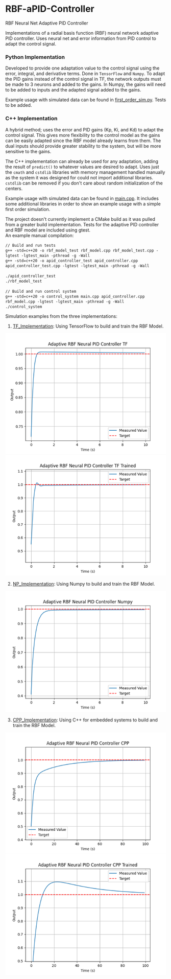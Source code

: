 # RBF-aPID-Controller
RBF Neural Net Adaptive PID Controller

Implementations of a radial basis function (RBF) neural network adaptive PID controller. Uses 
neural net and error information from PID control to adapt the control signal. 

### Python Implementation
Developed to provide one adaptation value to the control signal 
using the error, integral, and derivative terms. Done in `TensorFlow` and `Numpy`.
To adapt the PID gains instead of the control signal in TF, the network outputs 
must be made to 3 neurons and added to the gains. In Numpy, the gains will need to
be added to inputs and the adapted signal added to the gains. 

Example usage with simulated data can be found in [first_order_sim.py](first_order_sim.py). Tests
to be added. 

### C++ Implementation
A hybrid method; uses the error and PID gains (Kp, Ki, and Kd) to adapt the control signal. 
This gives more flexibility to the control model as the gains can be easily adapted since 
the RBF model already learns from them. The dual inputs should provide greater stability to
the system, but will be more sensitive to the gains.

The C++ implementation can already be used for any adaptation, adding the result of `predict()` to
whatever values are desired to adapt. Uses just the `cmath` and `cstdlib` libraries with memory 
management handled manually as the system it was designed for could not import additional libraries. 
`cstdlib` can be removed if you don't care about random initialization of the centers. 

Example usage with simulated data can be found in [main.cpp](/CPP_Implementation/main.cpp). 
It includes some additional libraries in order to show an example usage with a simple first 
order simulation.

The project doesn't currently implement a CMake build as it was pulled from a greater build implementation. Tests for 
the adaptive PID controller and RBF model are included using gtest.\
An example manual compilation:
```
// Build and run tests 
g++ -std=c++20 -o rbf_model_test rbf_model.cpp rbf_model_test.cpp -lgtest -lgtest_main -pthread -g -Wall
g++ -std=c++20 -o apid_controller_test apid_controller.cpp apid_controller_test.cpp -lgtest -lgtest_main -pthread -g -Wall

./apid_controller_test
./rbf_model_test

// Build and run control system
g++ -std=c++20 -o control_system main.cpp apid_controller.cpp rbf_model.cpp -lgtest -lgtest_main -pthread -g -Wall
./control_system
```

Simulation examples from the three implementations: 

1. [TF_Implementation](/TF_Implementation/): Using TensorFlow to build and train the RBF Model.

![TensorFlow](images/tf_impl.png "TensorFlow")
![TF_Trained](images/tf_impl_trained.png "TF_Trained")

2. [NP_Implementation](/NP_Implementation/): Using Numpy to build and train the RBF Model.

![Numpy](images/nump_impl.png "Numpy")

3. [CPP_Implementation](/CPP_Implementation/): Using C++ for embedded systems to build and train the RBF Model. 

![CPP](images/cpp_impl.png "CPP")
![CPP_Trained](images/cpp_impl_trained.png "CPP_Trained")
